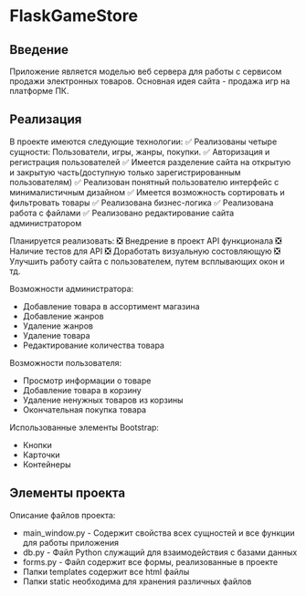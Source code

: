# FlaskGameStore
Введение
--------
Приложение является моделью веб сервера для работы с сервисом продажи электронных товаров.
Основная идея сайта - продажа игр на платформе ПК.

Реализация
----------
В проекте имеются следующие технологии:
:white_check_mark: Реализованы четыре сущности: Пользователи, игры, жанры, покупки.
:white_check_mark: Авторизация и регистрация пользователей
:white_check_mark: Имеется разделение сайта на открытую и закрытую часть(доступную только зарегистрированным пользователям)
:white_check_mark: Реализован понятный пользователю интерфейс с минималистичным дизайном
:white_check_mark: Имеется возможность сортировать и фильтровать товары
:white_check_mark: Реализована бизнес-логика
:white_check_mark: Реализована работа с файлами
:white_check_mark: Реализовано редактирование сайта администратором

Планируется реализовать:
:negative_squared_cross_mark: Внедрение в проект API функционала
:negative_squared_cross_mark: Наличие тестов для API
:negative_squared_cross_mark: Доработать визуальную состовляющую
:negative_squared_cross_mark: Улучшить работу сайта с пользователем, путем всплывающих окон и тд.

Возможности администратора:
* Добавление товара в ассортимент магазина
* Добавление жанров
* Удаление жанров
* Удаление товара
* Редактирование количества товара

Возможности пользователя:
* Просмотр информации о товаре
* Добавление товара в корзину
* Удаление ненужных товаров из корзины
* Окончательная покупка товара

Использованные элементы Bootstrap:
* Кнопки
* Карточки
* Контейнеры

Элементы проекта
----------------
Описание файлов проекта:
* main_window.py - Содержит свойства всех сущностей и все функции для работы приложения
* db.py - Файл Python служащий для взаимодействия с базами данных
* forms.py - Файл содержит все формы, реализованные в проекте
* Папки templates содержит все html файлы
* Папки static необходима для хранения различных файлов

